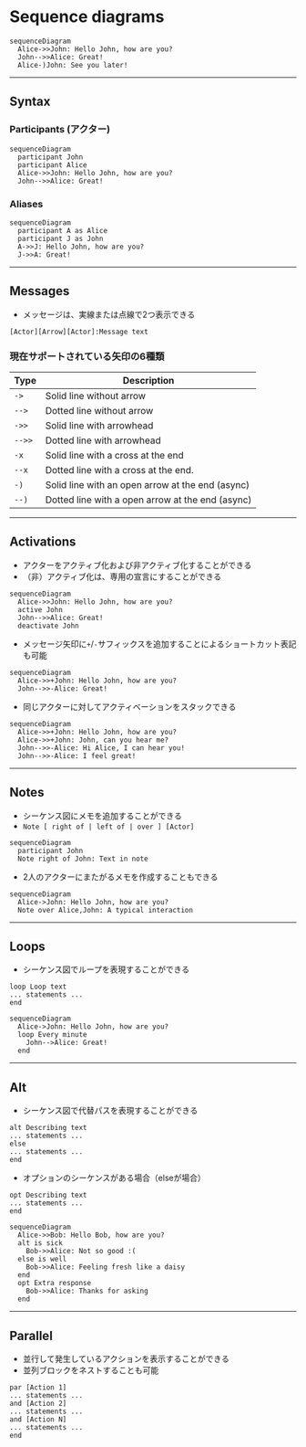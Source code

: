 # Sequence diagrams


```mermaid
sequenceDiagram
  Alice->>John: Hello John, how are you?
  John-->>Alice: Great!
  Alice-)John: See you later!
```


---


## Syntax


### Participants (アクター)

```mermaid
sequenceDiagram
  participant John
  participant Alice
  Alice->>John: Hello John, how are you?
  John-->>Alice: Great!
```

### Aliases

```mermaid
sequenceDiagram
  participant A as Alice
  participant J as John
  A->>J: Hello John, how are you?
  J->>A: Great!
```


---


## Messages

- メッセージは、実線または点線で2つ表示できる

```
[Actor][Arrow][Actor]:Message text
```

### 現在サポートされている矢印の6種類

Type   | Description
------ | ------------------------------------------------
`->`   | Solid line without arrow
`-->`  | Dotted line without arrow
`->>`  | Solid line with arrowhead
`-->>` | Dotted line with arrowhead
`-x`   | Solid line with a cross at the end
`--x`  | Dotted line with a cross at the end.
`-)`   | Solid line with an open arrow at the end (async)
`--)`  | Dotted line with a open arrow at the end (async)


---


## Activations

- アクターをアクティブ化および非アクティブ化することができる
- （非）アクティブ化は、専用の宣言にすることができる

```mermaid
sequenceDiagram
  Alice->>John: Hello John, how are you?
  active John
  John-->>Alice: Great!
  deactivate John
```

- メッセージ矢印に`+`/`-`サフィックスを追加することによるショートカット表記も可能

```mermaid
sequenceDiagram
  Alice->>+John: Hello John, how are you?
  John-->>-Alice: Great!
```

- 同じアクターに対してアクティベーションをスタックできる

```mermaid
sequenceDiagram
  Alice->>+John: Hello John, how are you?
  Alice->>+John: John, can you hear me?
  John-->>-Alice: Hi Alice, I can hear you!
  John-->>-Alice: I feel great!
```


---


## Notes

- シーケンス図にメモを追加することができる
- `Note [ right of | left of | over ] [Actor]`

```mermaid
sequenceDiagram
  participant John
  Note right of John: Text in note
```

- 2人のアクターにまたがるメモを作成することもできる

```mermaid
sequenceDiagram
  Alice->John: Hello John, how are you?
  Note over Alice,John: A typical interaction
```


---


## Loops

- シーケンス図でループを表現することができる

```
loop Loop text
... statements ...
end
```

```mermaid
sequenceDiagram
  Alice->John: Hello John, how are you?
  loop Every minute
    John-->Alice: Great!
  end
```


---


## Alt

- シーケンス図で代替パスを表現することができる

```
alt Describing text
... statements ...
else
... statements ...
end
```

- オプションのシーケンスがある場合（elseが場合）
```
opt Describing text
... statements ...
end
```

```mermaid
sequenceDiagram
  Alice->>Bob: Hello Bob, how are you?
  alt is sick
    Bob->>Alice: Not so good :(
  else is well
    Bob->>Alice: Feeling fresh like a daisy
  end
  opt Extra response
    Bob->>Alice: Thanks for asking
  end
```


---


## Parallel

- 並行して発生しているアクションを表示することができる
- 並列ブロックをネストすることも可能

```
par [Action 1]
... statements ...
and [Action 2]
... statements ...
and [Action N]
... statements ...
end
```



